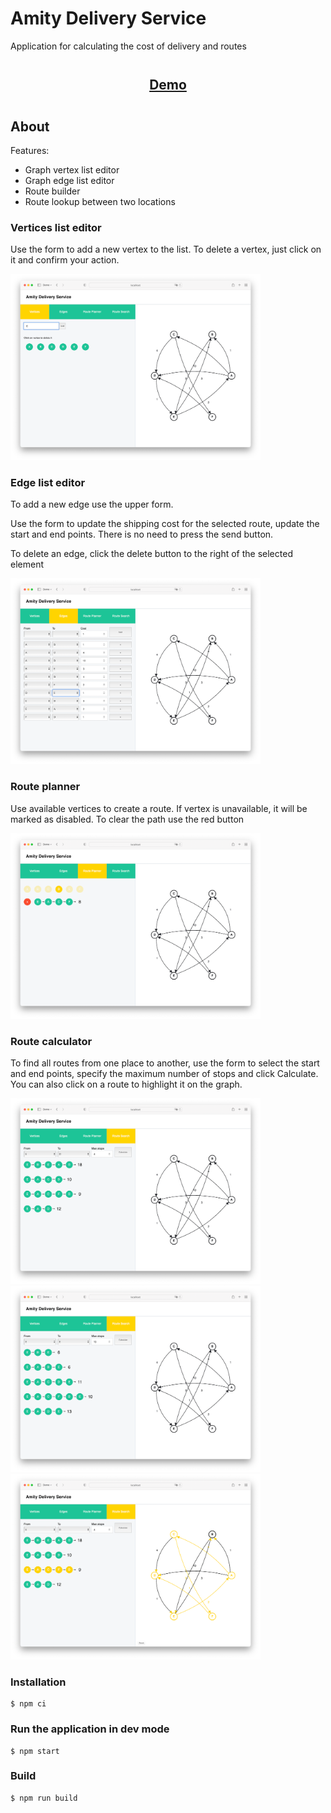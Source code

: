 # Amity Delivery Service

Application for calculating the cost of delivery and routes

<h2 style="padding: 12px 0; text-align: center;">
  <a href="https://chillybwoy.github.io/amity-delivery-service/">Demo</a>
</h2>

## About

Features:

- Graph vertex list editor
- Graph edge list editor
- Route builder
- Route lookup between two locations

### Vertices list editor

Use the form to add a new vertex to the list. To delete a vertex, just click on it and confirm your action.

<img src="doc/vertices.png" width="400" />

### Edge list editor

To add a new edge use the upper form.

Use the form to update the shipping cost for the selected route, update the start and end points. There is no need to press the send button.

To delete an edge, click the delete button to the right of the selected element

<img src="doc/edges.png" width="400" />

### Route planner

Use available vertices to create a route. If vertex is unavailable, it will be marked as disabled. To clear the path use the red button

<img src="doc/route_planner.png" width="400" />

### Route calculator

To find all routes from one place to another, use the form to select the start and end points, specify the maximum number of stops and click Calculate. You can also click on a route to highlight it on the graph.

<img src="doc/route_calc_1.png" width="400" />
<img src="doc/route_calc_2.png" width="400" />
<img src="doc/route_calc_3.png" width="400" />

### Installation

```
$ npm ci
```

### Run the application in dev mode

```
$ npm start
```

### Build

```
$ npm run build
```
